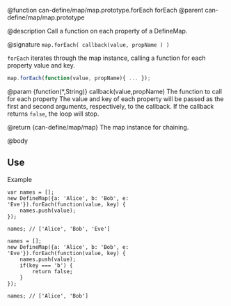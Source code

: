 @function can-define/map/map.prototype.forEach forEach
@parent can-define/map/map.prototype

@description Call a function on each property of a DefineMap.

@signature `map.forEach( callback(value, propName ) )`

`forEach` iterates through the map instance, calling a function
for each property value and key.

```js
map.forEach(function(value, propName){ ... });
```

  @param {function(*,String)} callback(value,propName) The function to call for each property
  The value and key of each property will be passed as the first and second
  arguments, respectively, to the callback. If the callback returns `false`,
  the loop will stop.

  @return {can-define/map/map} The map instance for chaining.

@body

## Use

Example

```
var names = [];
new DefineMap({a: 'Alice', b: 'Bob', e: 'Eve'}).forEach(function(value, key) {
    names.push(value);
});

names; // ['Alice', 'Bob', 'Eve']

names = [];
new DefineMap({a: 'Alice', b: 'Bob', e: 'Eve'}).forEach(function(value, key) {
    names.push(value);
    if(key === 'b') {
        return false;
    }
});

names; // ['Alice', 'Bob']
```
